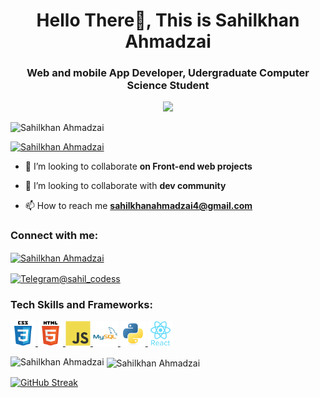 <h1 align="center">Hello There👋, This is Sahilkhan Ahmadzai</h1>
<h3 align="center">Web and mobile App Developer, Udergraduate Computer Science Student</h3>
<div id="header" align="center">
  <img src="https://media.giphy.com/media/qgQUggAC3Pfv687qPC/giphy.gif"/>
</div>

<p align="left"> <img src="https://komarev.com/ghpvc/?username=sahil-codess&label=Profile%20views&color=0e75b6&style=flat" alt="Sahilkhan Ahmadzai" /> </p>

<p align="left"> <a href="https://twitter.com/sahil_codess" target="blank"><img src="https://img.shields.io/twitter/follow/sahil_codess?logo=twitter&style=for-the-badge" alt="Sahilkhan Ahmadzai" /></a> </p>

- 👯 I’m looking to collaborate **on Front-end web projects**

- 🤝 I’m looking to collaborate with **dev community**

- 📫 How to reach me **sahilkhanahmadzai4@gmail.com**


<h3 align="left">Connect with me:</h3>
<p align="left">
<a href="https://twitter.com/sahil_codess" target="blank"><img align="center" src="https://raw.githubusercontent.com/rahuldkjain/github-profile-readme-generator/master/src/images/icons/Social/twitter.svg" alt="Sahilkhan Ahmadzai" height="30" width="40" /></a>
</p>
<p align="left">
<a href="https://t.me/sahil_codess" target="blank"><img align="center" src="https://raw.githubusercontent.com/rahuldkjain/github-profile-readme-generator/master/src/images/icons/Social/telegram.svg" alt="Telegram@sahil_codess" height="30" width="40" /></a>
</p>

<h3 align="left">Tech Skills and Frameworks:</h3>
<p align="left"> <a href="https://www.w3schools.com/css/" target="_blank" rel="noreferrer"> <img src="https://raw.githubusercontent.com/devicons/devicon/master/icons/css3/css3-original-wordmark.svg" alt="css3" width="40" height="40"/> </a> <a href="https://www.w3.org/html/" target="_blank" rel="noreferrer"> <img src="https://raw.githubusercontent.com/devicons/devicon/master/icons/html5/html5-original-wordmark.svg" alt="html5" width="40" height="40"/> </a> <a href="https://www.adobe.com/in/products/illustrator.html" target="_blank" rel="noreferrer">  </a> <a href="https://developer.mozilla.org/en-US/docs/Web/JavaScript" target="_blank" rel="noreferrer"> <img src="https://raw.githubusercontent.com/devicons/devicon/master/icons/javascript/javascript-original.svg" alt="javascript" width="40" height="40"/> </a> <a href="https://www.mysql.com/" target="_blank" rel="noreferrer"> <img src="https://raw.githubusercontent.com/devicons/devicon/master/icons/mysql/mysql-original-wordmark.svg" alt="mysql" width="40" height="40"/> </a> <a href="https://www.python.org" target="_blank" rel="noreferrer"> <img src="https://raw.githubusercontent.com/devicons/devicon/master/icons/python/python-original.svg" alt="python" width="40" height="40"/> </a> <a href="https://reactjs.org/" target="_blank" rel="noreferrer"> <img src="https://raw.githubusercontent.com/devicons/devicon/master/icons/react/react-original-wordmark.svg" alt="react" width="40" height="40"/> </a> </p>

<p><img align="left" src="https://github-readme-stats.vercel.app/api/top-langs/?username=sahil-codess&layout=compact&theme=vision-friendly-dark" alt="Sahilkhan Ahmadzai" /></p>

<p>&nbsp;<img align="center" src="https://github-readme-stats.vercel.app/api?username=sahil-codess&show_icons=true&locale=en&theme=vision-friendly-dark" alt="Sahilkhan Ahmadzai" /></p>

[![GitHub Streak](http://github-readme-streak-stats.herokuapp.com?user=sahil-codess&theme=dark&background=000000)](https://git.io/streak-stats)

